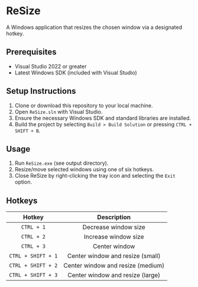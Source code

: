# ReSize

A Windows application that resizes the chosen window via a designated hotkey.

## Prerequisites

- Visual Studio 2022 or greater
- Latest Windows SDK (included with Visual Studio)

## Setup Instructions

1. Clone or download this repository to your local machine.
2. Open `ReSize.sln` with Visual Studio.
3. Ensure the necessary Windows SDK and standard libraries are installed.
4. Build the project by selecting `Build > Build Solution` or pressing `CTRL + SHIFT + B`.

## Usage

1. Run `ReSize.exe` (see output directory).
2. Resize/move selected windows using one of six hotkeys.
3. Close ReSize by right-clicking the tray icon and selecting the `Exit` option.

## Hotkeys

| Hotkey                | Description                           |
| :----:                | :----:                                |
| `CTRL + 1`            | Decrease window size                  |
| `CTRL + 2`            | Increase window size                  |
| `CTRL + 3`            | Center window                         |
| `CTRL + SHIFT + 1`    | Center window and resize (small)      |
| `CTRL + SHIFT + 2`    | Center window and resize (medium)     |
| `CTRL + SHIFT + 3`    | Center window and resize (large)      |
